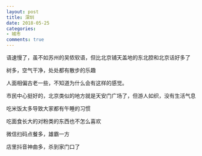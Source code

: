 ```yaml
---
layout: post
title: 深圳
date: 2018-05-25
categories:
- 城市
comments: true
---
```


语速慢了，虽不如苏州的吴侬软语，但比北京铺天盖地的东北腔和北京话好多了

树多，空气干净，处处都有散步的乐趣

人面相偏古老一些，不知道为什么会有这样的感觉。

市民中心挺好的，北京类似的地方就是天安门广场了，但游人如织，没有生活气息

吃米饭太多导致大家都有午睡的习惯

吃面食长大的对粉类的东西也不怎么喜欢

微信扫码点餐多，雄霸一方

店里抖音神曲多，杀到家门口了



